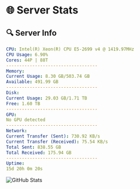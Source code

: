 # 🌐 Server Stats
## 🔍 Server Info
```yaml
CPU: Intel(R) Xeon(R) CPU E5-2699 v4 @ 1419.97MHz
CPU Usage: 6.90%
Cores: 44P | 88T
-----------------------------------
Memory:
Current Usage: 8.30 GB/503.74 GB
Available: 491.99 GB
-----------------------------------
Disk:
Current Usage: 29.03 GB/1.71 TB
Free: 1.60 TB
-----------------------------------
GPU:
No GPU detected
-----------------------------------
Network:
Current Transfer (Sent): 730.92 KB/s
Current Transfer (Received): 75.54 KB/s
Total Sent: 838.55 GB
Total Received: 175.94 GB
-----------------------------------
Uptime:
15d 20h 0m 20s
```
![GitHub Stats](https://img.shields.io/badge/Updated-2025-05-05_13:09:08-blue)